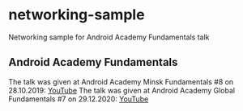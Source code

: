 # networking-sample
Networking sample for Android Academy Fundamentals talk

## Android Academy Fundamentals

The talk was given at Android Academy Minsk Fundamentals #8 on 28.10.2019: [YouTube](https://youtu.be/wPWl_XGsW64)
The talk was given at Android Academy Global Fundamentals #7 on 29.12.2020: [YouTube](https://youtu.be/7QEW_YUyzBY)
